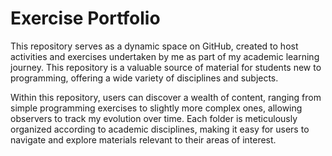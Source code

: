 # Exercise Portfolio

This repository serves as a dynamic space on GitHub, created to host activities and exercises undertaken by me as part of my academic learning journey. This repository is a valuable source of material for students new to programming, offering a wide variety of disciplines and subjects.

Within this repository, users can discover a wealth of content, ranging from simple programming exercises to slightly more complex ones, allowing observers to track my evolution over time. Each folder is meticulously organized according to academic disciplines, making it easy for users to navigate and explore materials relevant to their areas of interest.

